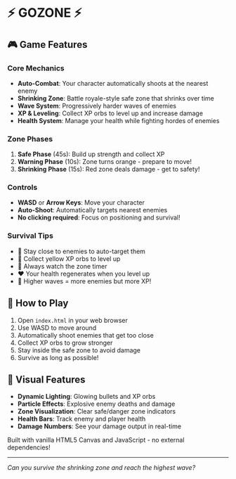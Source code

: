 # ⚡ GOZONE ⚡


## 🎮 Game Features

### Core Mechanics
- **Auto-Combat**: Your character automatically shoots at the nearest enemy
- **Shrinking Zone**: Battle royale-style safe zone that shrinks over time
- **Wave System**: Progressively harder waves of enemies
- **XP & Leveling**: Collect XP orbs to level up and increase damage
- **Health System**: Manage your health while fighting hordes of enemies

### Zone Phases
1. **Safe Phase** (45s): Build up strength and collect XP
2. **Warning Phase** (10s): Zone turns orange - prepare to move!
3. **Shrinking Phase** (15s): Red zone deals damage - get to safety!

### Controls
- **WASD** or **Arrow Keys**: Move your character
- **Auto-Shoot**: Automatically targets nearest enemies
- **No clicking required**: Focus on positioning and survival!

### Survival Tips
- 🎯 Stay close to enemies to auto-target them
- 💎 Collect yellow XP orbs to level up
- 🏃 Always watch the zone timer
- ❤️ Your health regenerates when you level up
- 🌊 Higher waves = more enemies but more XP!

## 🚀 How to Play

1. Open `index.html` in your web browser
2. Use WASD to move around
3. Automatically shoot enemies that get too close
4. Collect XP orbs to grow stronger
5. Stay inside the safe zone to avoid damage
6. Survive as long as possible!

## 🎨 Visual Features

- **Dynamic Lighting**: Glowing bullets and XP orbs
- **Particle Effects**: Explosive enemy deaths and damage
- **Zone Visualization**: Clear safe/danger zone indicators
- **Health Bars**: Track enemy and player health
- **Damage Numbers**: See your damage output in real-time

Built with vanilla HTML5 Canvas and JavaScript - no external dependencies!

---

*Can you survive the shrinking zone and reach the highest wave?*